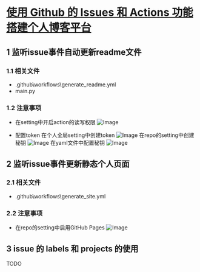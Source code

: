 # [使用 Github 的 Issues 和 Actions 功能搭建个人博客平台](https://github.com/xushulin/blog-S.L.Xu/issues/2)

## 1 监听issue事件自动更新readme文件

### 1.1 相关文件

-  .github\workflows\generate_readme.yml
-  main.py

### 1.2 注意事项

- 在setting中开启action的读写权限
![Image](https://github.com/xushulin/blog-S.L.Xu/assets/31055821/e109c520-e379-402d-b4ec-7b3009265f05)

- 配置token
在个人全局setting中创建token
![Image](https://github.com/xushulin/blog-S.L.Xu/assets/31055821/80292b7d-5d2e-492f-8013-9071dea537b9)
在repo的setting中创建秘钥
![Image](https://github.com/xushulin/blog-S.L.Xu/assets/31055821/ee5593f6-3184-4a10-9b6b-41ef0f7db266)
在yaml文件中配置秘钥
![Image](https://github.com/xushulin/blog-S.L.Xu/assets/31055821/e788aeb9-918e-4e36-9127-8cb3d0be6bb4)


## 2 监听issue事件更新静态个人页面

### 2.1 相关文件
- .github\workflows\generate_site.yml

### 2.2 注意事项
- 在repo的setting中启用GitHub Pages
![Image](https://github.com/xushulin/blog-S.L.Xu/assets/31055821/c8a07150-3bda-4fc7-ae84-77ba75c44e7e)

## 3 issue 的 labels 和 projects 的使用

TODO